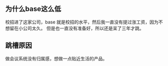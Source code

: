 ## 为什么base这么低
校招进了这家公司，base 就是校招的水平，然后我一直没有提过涨工资，因为不想留在小公司太久。
但是也一直没有准备好，所以还是呆了三年才跳。

## 跳槽原因
做会议系统没有归属感，想做一点贴近生活的产品。
